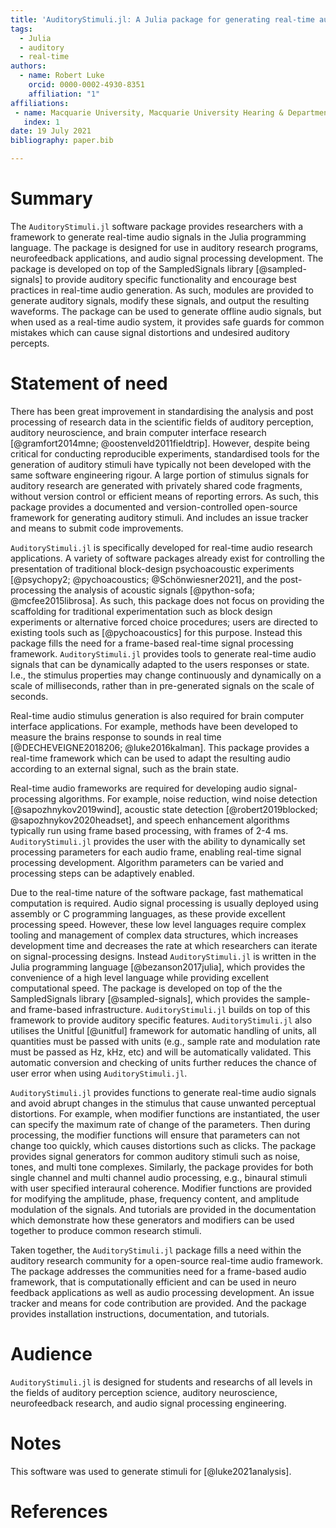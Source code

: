 ```yaml
---
title: 'AuditoryStimuli.jl: A Julia package for generating real-time auditory stimuli'
tags:
  - Julia
  - auditory
  - real-time
authors:
  - name: Robert Luke
    orcid: 0000-0002-4930-8351
    affiliation: "1"
affiliations:
 - name: Macquarie University, Macquarie University Hearing & Department of Linguistics, Australian Hearing Hub, Sydney, New South Wales, Australia
   index: 1
date: 19 July 2021
bibliography: paper.bib

---
```


# Summary

The `AuditoryStimuli.jl` software package provides researchers with a framework to generate real-time audio signals in the Julia programming language.
The package is designed for use in auditory research programs, neurofeedback applications, and audio signal processing development.
The package is developed on top of the SampledSignals library [@sampled-signals] to provide auditory specific functionality and encourage best practices in real-time audio generation.
As such, modules are provided to generate auditory signals, modify these signals, and output the resulting waveforms.
The package can be used to generate offline audio signals,
but when used as a real-time audio system, it provides safe guards for common mistakes which can cause signal distortions and undesired auditory percepts.


# Statement of need

There has been great improvement in standardising the analysis and post processing of research data
in the scientific fields of auditory perception, auditory neuroscience, and brain computer interface research [@gramfort2014mne; @oostenveld2011fieldtrip].
However, despite being critical for conducting reproducible experiments, standardised tools for the generation of auditory stimuli have typically not been developed with the same software engineering rigour.
A large portion of stimulus signals for auditory research are generated with privately shared code fragments,
without version control or efficient means of reporting errors.
As such, this package provides a documented and version-controlled open-source framework for generating auditory stimuli.
And includes an issue tracker and means to submit code improvements.

`AuditoryStimuli.jl` is specifically developed for real-time audio research applications.
A variety of software packages already exist for controlling the presentation of traditional block-design psychoacoustic experiments [@psychopy2; @pychoacoustics; @Schönwiesner2021],
and the post-processing the analysis of acoustic signals [@python-sofa; @mcfee2015librosa].
As such, this package does not focus on providing the scaffolding for traditional experimentation
such as block design experiments or alternative forced choice procedures;
users are directed to existing tools such as [@pychoacoustics] for this purpose.
Instead this package fills the need for a frame-based real-time signal processing framework.
`AuditoryStimuli.jl`  provides tools to generate real-time audio signals that can be dynamically adapted to the users responses or state.
I.e., the stimulus properties may change continuously and dynamically on a scale of milliseconds, rather than in pre-generated signals on the scale of seconds.

Real-time audio stimulus generation is also required for brain computer interface applications.
For example, methods have been developed to measure the brains response to sounds in real time [@DECHEVEIGNE2018206; @luke2016kalman].
This package provides a real-time framework which can be used to adapt the resulting audio according to an external signal, such as the brain state.

Real-time audio frameworks are required for developing audio signal-processing algorithms.
For example, noise reduction, wind noise detection [@sapozhnykov2019wind], acoustic state detection [@robert2019blocked; @sapozhnykov2020headset],
and speech enhancement algorithms typically run using frame based processing, with frames of 2-4 ms.
`AuditoryStimuli.jl` provides the user with the ability to dynamically set processing parameters for each audio frame,
enabling real-time signal processing development.
Algorithm parameters can be varied and processing steps can be adaptively enabled.

Due to the real-time nature of the software package, fast mathematical computation is required.
Audio signal processing is usually deployed using assembly or C programming languages, as these provide excellent processing speed.
However, these low level languages require complex tooling and management of complex data structures,
which increases development time and decreases the rate at which researchers can iterate on signal-processing designs.
Instead `AuditoryStimuli.jl` is written in the Julia programming language [@bezanson2017julia],
which provides the convenience of a high level language while providing excellent computational speed.
The package is developed on top of the the SampledSignals library [@sampled-signals], which provides the sample- and frame-based infrastructure.
`AuditoryStimuli.jl` builds on top of this framework to provide auditory specific features.
`AuditoryStimuli.jl` also utilises the Unitful [@unitful] framework for automatic handling of units,
all quantities must be passed with units (e.g., sample rate and modulation rate must be passed as Hz, kHz, etc) and will be automatically validated.
This automatic conversion and checking of units further reduces the chance of user error when using `AuditoryStimuli.jl`.

`AuditoryStimuli.jl` provides functions to generate real-time audio signals and avoid abrupt changes in the stimulus that cause unwanted perceptual distortions.
For example, when modifier functions are instantiated, the user can specify the maximum rate of change of the parameters.
Then during processing, the modifier functions will ensure that parameters can not change too quickly, which causes distortions such as clicks.
The package provides signal generators for common auditory stimuli such as noise, tones, and multi tone complexes.
Similarly, the package provides for both single channel and multi channel audio processing,
e.g., binaural stimuli with user specified interaural coherence.
Modifier functions are provided for modifying the amplitude, phase, frequency content, and amplitude modulation of the signals.
And tutorials are provided in the documentation which demonstrate how these generators and modifiers can be used together to produce common research stimuli.

Taken together, the `AuditoryStimuli.jl` package fills a need within the auditory research community for a open-source real-time audio framework.
The package addresses the communities need for a frame-based audio framework,
that is computationally efficient and can be used in neuro feedback applications as well as audio processing development.
An issue tracker and means for code contribution are provided.
And the package provides installation instructions, documentation, and tutorials.

# Audience

`AuditoryStimuli.jl` is designed for students and researchs of all levels in the fields of auditory perception science, auditory neuroscience, neurofeedback research, and audio signal processing engineering.


# Notes

This software was used to generate stimuli for [@luke2021analysis].


# References
